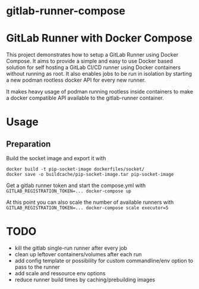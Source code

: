 # gitlab-runner-compose

# GitLab Runner with Docker Compose

This project demonstrates how to setup a GitLab Runner using Docker Compose.
It aims to provide a simple and easy to use Docker based solution for self hosting
a GitLab CI/CD runner using Docker containers without running as root. 
It also enables jobs to be run in isolation by starting a new podman rootless docker API
for every new runner.

It makes heavy usage of podman running rootless inside containers to make a
docker compatible API available to the gitlab-runner container.

# Usage #
## Preparation ##
Build the socket image and export it with
```
docker build -t pip-socket-image dockerfiles/socket/
docker save -o buildcache/pip-socket-image.tar pip-socket-image
```
Get a gitlab runner token and start the compose.yml with
`GITLAB_REGISTRATION_TOKEN=... docker-compose up`

At this point you can also scale the number of available
runners with `GITLAB_REGISTRATION_TOKEN=... docker-compose scale executor=5`

# TODO #
- kill the gitlab single-run runner after every job
- clean up leftover containers/volumes after each run
- add config template or possibility for custom commandline/env option to pass to the runner
- add scale and ressource env options
- reduce runner build times by caching/prebuilding images